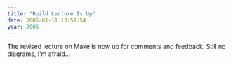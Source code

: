 ```yaml
---
title: "Build Lecture Is Up"
date: 2006-01-11 13:59:54
year: 2006
---
```

The revised lecture on Make is now up for comments and feedback.  Still no diagrams, I'm afraid…
